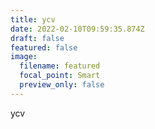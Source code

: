 ```yaml
---
title: ycv
date: 2022-02-10T09:59:35.874Z
draft: false
featured: false
image:
  filename: featured
  focal_point: Smart
  preview_only: false
---
```

ycv